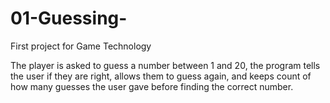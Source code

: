 # 01-Guessing-
First project for Game Technology

The player is asked to guess a number between 1 and 20, the program tells the user if they are right, allows them to guess again, and keeps count of how many guesses the user gave before finding the correct number. 
